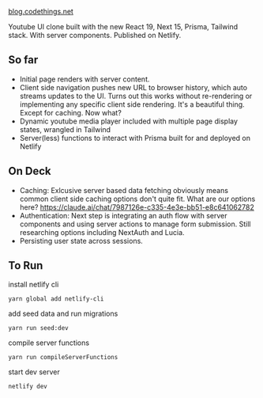 [blog.codethings.net](https://blog.codethings.net)

Youtube UI clone built with the new React 19, Next 15, Prisma, Tailwind stack. With server components. Published on Netlify.

## So far 

- Initial page renders with server content.  
- Client side navigation pushes new URL to browser history, which auto streams updates to the UI.  Turns out this works without re-rendering or implementing any specific client side rendering. It's a beautiful thing.  Except for caching.  Now what?
- Dynamic youtube media player included with multiple page display states, wrangled in Tailwind 
- Server(less) functions to interact with Prisma built for and deployed on Netlify 

## On Deck
- Caching: Exlcusive server based data fetching obviously means common client side caching options don't quite fit.  What are our options here?  https://claude.ai/chat/7987126e-c335-4e3e-bb51-e8c641062782
- Authentication:  Next step is integrating an auth flow with server components and using server actions to manage form submission.  Still researching options including NextAuth and Lucia. 
- Persisting user state across sessions.  

## To Run
install netlify cli
```
yarn global add netlify-cli
```

add seed data and run migrations
```
yarn run seed:dev
```

compile server functions 
```
yarn run compileServerFunctions
```

start dev server
```
netlify dev                       
```

